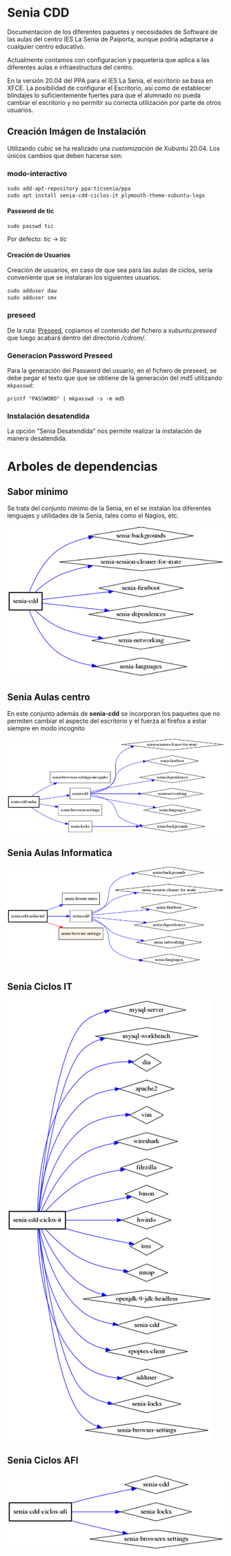 # Senia CDD 

Documentacion de los diferentes paquetes y necesidades de Software de las aulas del centro
IES La Senia de Paiporta, aunque podría adaptarse a cualquier centro educativo. 

Actualmente contamos con configuracion y paqueteria que aplica a las diferentes aulas e infraestructura
del centro.

En la versión 20.04 del PPA para el IES La Senia, el escritorio se basa en XFCE. La posibilidad de configurar el Escritorio, así como de establecer blindajes lo suficientemente fuertes para que el alumnado no pueda cambiar el escritorio y no permitir su correcta utilización por parte de otros usuarios.

## Creación Imágen de Instalación

Utilizando *cubic* se ha realizado una *customización* de Xubuntu 20.04. Los únicos cambios que deben hacerse son:

### modo-interactivo

```shell
sudo add-apt-repository ppa:ticsenia/ppa
sudo apt install senia-cdd-ciclos-it plymouth-theme-xubuntu-logo
``` 

#### Password de tic

```shell
sudo passwd tic
```

Por defecto: *tic* -> *tic*


#### Creación de Usuarios
Creación de usuarios, en caso de que sea para las aulas de ciclos, sería conveniente que se instalaran los siguientes usuarios.

```shell
sudo adduser daw
sudo adduser smx
```


### preseed

De la ruta: [Preseed](tools/preseed), copiamos el contenido del fichero a *xubuntu.preseed* que luego acabará dentro del directorio */cdrom/*.

### Generacion Password Preseed

Para la generación del Password del usuario, en el fichero de preseed, se debe pegar el texto que que se obtiene de 
la generación del *md5* utilizando `mkpasswd`:

```shell
printf "PASSWORD" | mkpasswd -s -m md5
```

### Instalación desatendida

La opción "Senia Desatendida" nos permite realizar la instalación de manera desatendida. 



# Arboles de dependencias

## Sabor minimo

Se trata del conjunto minimo de la Senia, en el se instalan los diferentes lenguajes y utilidades
de la Senia, tales como el Nagios, etc.

![Senia CDD](docs/imgs/senia-cdd.png)


## Senia Aulas centro

En este conjunto además de **senia-cdd** se incorporan los paquetes que no permiten cambiar el aspecto
del escritorio y el fuerza al firefox a estar siempre en modo incognito

![Senia CDD Aulas](docs/imgs/senia-cdd-aulas.png)

## Senia Aulas Informatica 

![Senia CDD Aulas INF](docs/imgs/senia-cdd-aulas-inf.png)


## Senia Ciclos IT

![Senia CDD Ciclos IT](docs/imgs/senia-cdd-ciclos-it.png)

## Senia Ciclos AFI

![Senia CDD Ciclos AFI](docs/imgs/senia-cdd-ciclos-afi.png)


